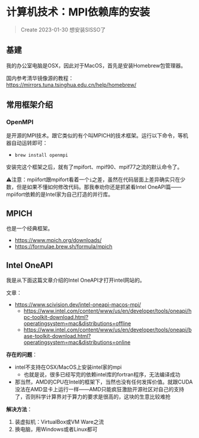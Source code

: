 # 计算机技术：MPI依赖库的安装

> Create 2023-01-30 想安装SISSO了

## 基建
我的办公室电脑是OSX，因此对于MacOS，首先是安装Homebrew包管理器。

国内参考清华镜像源的教程：https://mirrors.tuna.tsinghua.edu.cn/help/homebrew/

## 常用框架介绍

### OpenMPI
是开源的MPI技术。跟它类似的有个叫MPICH的技术框架。运行以下命令，等机器自动运转即可：
* `brew install openmpi`

安装完这个框架之后，就有了mpifort、mpif90、mpif77之流的默认命令了。

⚠️注意：mpiifort跟mpifort看着一个`i`之差，虽然在代码层面上差异确实只在少数，但是如果不懂如何修改代码。那我奉劝你还是抓紧看Intel OneAPI篇——mpiifort依赖的是Intel家为自己打造的并行库。

## MPICH
也是一个经典框架。
* https://www.mpich.org/downloads/
* https://formulae.brew.sh/formula/mpich

## Intel OneAPI

我是从下面这篇文章介绍的Intel OneAPI才打开intel网站的。

文章：
* https://www.scivision.dev/intel-oneapi-macos-mpi/
  * https://www.intel.com/content/www/us/en/developer/tools/oneapi/hpc-toolkit-download.html?operatingsystem=mac&distributions=offline
  * https://www.intel.com/content/www/us/en/developer/tools/oneapi/base-toolkit-download.html?operatingsystem=mac&distributions=online

**存在的问题**：

* intel不支持在OSX/MacOS上安装intel家的mpi
  * 也就是说，很多已经写完的依赖intel库的fortran程序，无法编译成功
* 那当然，AMD的CPU在Intel的框架下，当然也没有任何发挥价值。就跟CUDA没法在AMD显卡上运行一样——AMD只能疯狂激励开源社区对自己的支持了，否则科学计算界对于算力的要求是很高的，这块的生意比较难抢

**解决方法**：
1. 装虚拟机：VirtualBox或VM Ware之流
2. 换电脑，用Windows或者Linux都可
